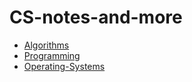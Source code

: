 # CS-notes-and-more
- [Algorithms](Algorithms/)
- [Programming](Programming/c++/Data-Structures-Implementation.md)
- [Operating-Systems](operating-systems/)
